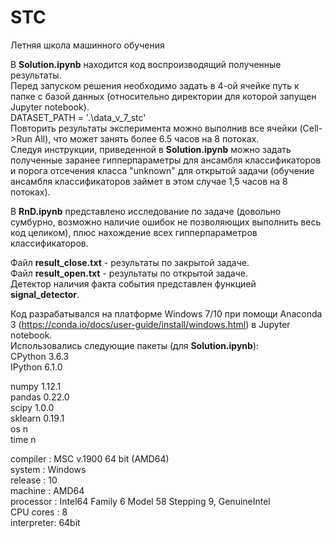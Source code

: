# STC
Летняя школа машинного обучения 

В <b>Solution.ipynb</b> находится код воспроизводящий полученные результаты.<br>
Перед запуском решения необходимо задать в 4-ой ячейке путь к папке с базой данных (относительно директории для которой запущен Jupyter notebook).<br>
DATASET_PATH = '.\data_v_7_stc'<br>
Повторить результаты эксперимента можно выполнив все ячейки (Cell->Run All), что может занять более 6.5 часов на 8 потоках.<br>
Следуя инструкции, приведенной в <b>Solution.ipynb</b> можно задать полученные заранее гипперпараметры для ансамбля классификаторов и порога отсечения класса "unknown" для открытой задачи (обучение ансамбля классификаторов займет в этом случае 1,5 часов на 8 потоках).<br>

В <b>RnD.ipynb</b> представлено исследование по задаче (довольно сумбурно, возможно наличие ошибок не позволяющих выполнить весь код целиком), плюс нахождение всех гипперпараметров классификаторов.<br>

Файл <b>result_close.txt</b> - результаты по закрытой задаче.<br>
Файл <b>result_open.txt</b> - результаты по открытой задаче.<br>
Детектор наличия факта события представлен функцией <b>signal_detector</b>.<br>

Код разрабатывался на платформе Windows 7/10 при помощи Anaconda 3 (https://conda.io/docs/user-guide/install/windows.html) в Jupyter notebook.<br>
Использовались следующие пакеты (для <b>Solution.ipynb</b>):<br>
CPython 3.6.3<br>
IPython 6.1.0<br>

numpy 1.12.1<br>
pandas 0.22.0<br>
scipy 1.0.0<br>
sklearn 0.19.1<br>
os n<br>
time n<br>

compiler   : MSC v.1900 64 bit (AMD64)<br>
system     : Windows<br>
release    : 10<br>
machine    : AMD64<br>
processor  : Intel64 Family 6 Model 58 Stepping 9, GenuineIntel<br>
CPU cores  : 8<br>
interpreter: 64bit<br>
